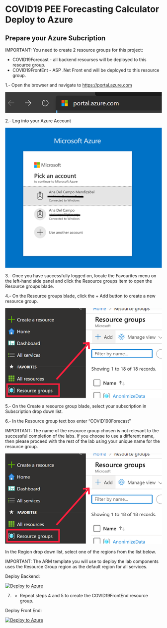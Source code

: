 # COVID19 PEE Forecasting Calculator Deploy to Azure

## Prepare your Azure Subcription

IMPORTANT: You need to create 2 resource groups for this project:

* COVID19Forecast - all backend resourses will be deployed to this resource group.
* COVID19FrontEnt - ASP .Net Front end will be deployed to this resource group.

1.- Open the browser and navigate to https://portal.azure.com

![](media/portalurl.png)

2.- Log into your Azure Account

![](media/accountlogin.png)

3.- Once you have successfully logged on, locate the Favourites menu on the left-hand side panel and click the Resource groups item to open the Resource groups blade.

4.- On the Resource groups blade, click the + Add button to create a new resource group.

![](media/addresourcegroup.png)

5.- On the Create a resource group blade, select your subscription in Subscription drop down list.

6.- In the Resource group text box enter “COVID190Forecast”

IMPORTANT: The name of the resource group chosen is not relevant to the successful completion of the labs. If you choose to use a different name, then please proceed with the rest of the lab using your unique name for the resource group.

![](media/addresourcegroup.png)

In the Region drop down list, select one of the regions from the list below.

IMPORTANT: The ARM template you will use to deploy the lab components uses the Resource Group region as the default region for all services.

Deploy Backend:

[![Deploy to Azure](https://aka.ms/deploytoazurebutton)](https://portal.azure.com/#create/Microsoft.Template/uri/https://raw.githubusercontent.com/Microsoft-USEduAzure/COVID19PEEForecasting/master/deploy/media/template.json)

7. - Repeat steps 4 and 5 to create the COVID19FrontEnd resource group.

Deploy Front End:

[![Deploy to Azure](https://aka.ms/deploytoazurebutton)](https://portal.azure.com/#create/Microsoft.Template/uri/https%3A%2F%2Fraw.githubusercontent.com%2FAzure%2Fazure-quickstart-templates%2Fmaster%2F101-storage-account-create%2Fazuredeploy.json)
